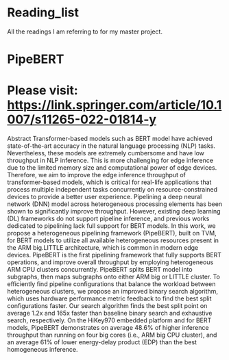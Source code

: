 # Reading_list
All the readings I am referring to for my master project. 

# PipeBERT
# Please visit: https://link.springer.com/article/10.1007/s11265-022-01814-y
Abstract
Transformer-based models such as BERT model have achieved state-of-the-art accuracy in the natural language processing (NLP) tasks. Nevertheless, these models are extremely cumbersome and have low throughput in NLP inference. This is more challenging for edge inference due to the limited memory size and computational power of edge devices. Therefore, we aim to improve the edge inference throughput of transformer-based models, which is critical for real-life applications that process multiple independent tasks concurrently on resource-constrained devices to provide a better user experience. Pipelining a deep neural network (DNN) model across heterogeneous processing elements has been shown to significantly improve throughput. However, existing deep learning (DL) frameworks do not support pipeline inference, and previous works dedicated to pipelining lack full support for BERT models. In this work, we propose a heterogeneous pipelining framework (PipeBERT), built on TVM, for BERT models to utilize all available heterogeneous resources present in the ARM big.LITTLE architecture, which is common in modern edge devices. PipeBERT is the first pipelining framework that fully supports BERT operations, and improve overall throughput by employing heterogeneous ARM CPU clusters concurrently. PipeBERT splits BERT model into subgraphs, then maps subgraphs onto either ARM big or LITTLE cluster. To efficiently find pipeline configurations that balance the workload between heterogeneous clusters, we propose an improved binary search algorithm, which uses hardware performance metric feedback to find the best split configurations faster. Our search algorithm finds the best split point on average 1.2x and 165x faster than baseline binary search and exhaustive search, respectively. On the HiKey970 embedded platform and for BERT models, PipeBERT demonstrates on average 48.6% of higher inference throughput than running on four big cores (i.e., ARM big CPU cluster), and an average 61% of lower energy-delay product (EDP) than the best homogeneous inference.


